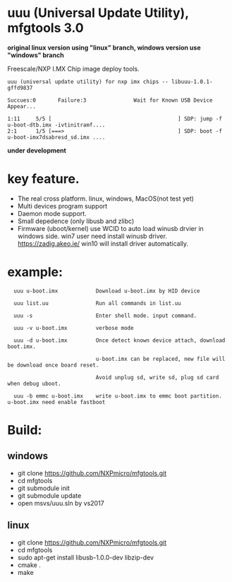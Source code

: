 # uuu (Universal Update Utility), mfgtools 3.0

**original linux version using "linux" branch, windows version use "windows" branch**

Freescale/NXP I.MX Chip image deploy tools.

    uuu (universal update utility) for nxp imx chips -- libuuu-1.0.1-gffd9837

    Succues:0       Failure:3               Wait for Known USB Device Appear...

    1:11     5/5 [                                        ] SDP: jump -f u-boot-dtb.imx -ivtinitramf....
    2:1      1/5 [===>                                    ] SDP: boot -f u-boot-imx7dsabresd_sd.imx ....


**under development**

# key feature. 
 - The real cross platform. linux, windows, MacOS(not test yet)
 - Multi devices program support
 - Daemon mode support.
 - Small depedence (only libusb and zlibc)
 - Firmware (uboot/kernel) use WCID to auto load winusb drvier in windows side. win7 user need install winusb driver. https://zadig.akeo.ie/  win10 will install driver automatically.

# example:
```
  uuu u-boot.imx            Download u-boot.imx by HID device
  
  uuu list.uu               Run all commands in list.uu
  
  uuu -s                    Enter shell mode. input command. 

  uuu -v u-boot.imx         verbose mode
 
  uuu -d u-boot.imx         Once detect known device attach, download boot.imx. 
                            
                            u-boot.imx can be replaced, new file will be download once board reset.
                            
                            Avoid unplug sd, write sd, plug sd card when debug uboot.
                            
  uuu -b emmc u-boot.imx    write u-boot.imx to emmc boot partition. u-boot.imx need enable fastboot
```

# Build:

## windows
- git clone https://github.com/NXPmicro/mfgtools.git
- cd mfgtools
- git submodule init
- git submodule update
- open msvs/uuu.sln by vs2017

## linux
- git clone https://github.com/NXPmicro/mfgtools.git
- cd mfgtools
- sudo apt-get install libusb-1.0.0-dev libzip-dev
- cmake .
- make
